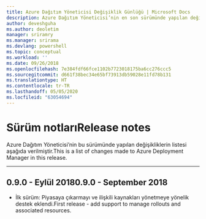 ```yaml
---
title: Azure Dağıtım Yöneticisi Değişiklik Günlüğü | Microsoft Docs
description: Azure Dağıtım Yöneticisi’nin en son sürümünde yapılan değişikliklerin geçmişi aşağıda verilmiştir.
author: deveshguha
ms.author: deoletim
manager: sriramry
ms.manager: srirama
ms.devlang: powershell
ms.topic: conceptual
ms.workload: ''
ms.date: 09/26/2018
ms.openlocfilehash: 7e384fdf66fce1102b7723018175ba6cc276ccc5
ms.sourcegitcommit: d661f38bec34e65bf73913db59028e11fd78b131
ms.translationtype: HT
ms.contentlocale: tr-TR
ms.lasthandoff: 05/05/2020
ms.locfileid: "63054694"
---
```

# <a name="release-notes"></a><span data-ttu-id="0d48f-103">Sürüm notları</span><span class="sxs-lookup"><span data-stu-id="0d48f-103">Release notes</span></span>

<span data-ttu-id="0d48f-104">Azure Dağıtım Yöneticisi’nin bu sürümünde yapılan değişikliklerin listesi aşağıda verilmiştir.</span><span class="sxs-lookup"><span data-stu-id="0d48f-104">This is a list of changes made to Azure Deployment Manager in this release.</span></span>

---
## <a name="090---september-2018"></a><span data-ttu-id="0d48f-105">0.9.0 - Eylül 2018</span><span class="sxs-lookup"><span data-stu-id="0d48f-105">0.9.0 - September 2018</span></span>
* <span data-ttu-id="0d48f-106">İlk sürüm: Piyasaya çıkarmayı ve ilişkili kaynakları yönetmeye yönelik destek eklendi.</span><span class="sxs-lookup"><span data-stu-id="0d48f-106">First release - add support to manage rollouts and associated resources.</span></span>
